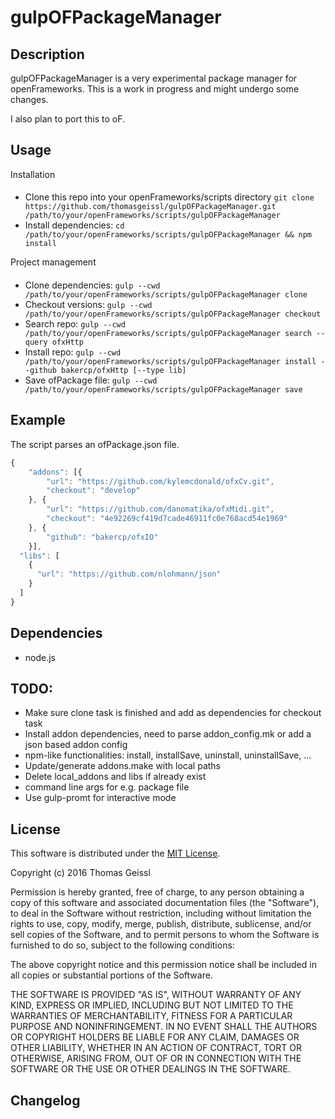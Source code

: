 gulpOFPackageManager
===

Description
---
gulpOFPackageManager is a very experimental package manager for openFrameworks.
This is a work in progress and might undergo some changes.

I also plan to port this to oF.

Usage
---
Installation
####
* Clone this repo into your openFrameworks/scripts directory ```git clone https://github.com/thomasgeissl/gulpOFPackageManager.git /path/to/your/openFrameworks/scripts/gulpOFPackageManager```
* Install dependencies: ```cd /path/to/your/openFrameworks/scripts/gulpOFPackageManager && npm install```

Project management
####
* Clone dependencies: ```gulp --cwd /path/to/your/openFrameworks/scripts/gulpOFPackageManager clone```
* Checkout versions: ```gulp --cwd /path/to/your/openFrameworks/scripts/gulpOFPackageManager checkout```
* Search repo: ```gulp --cwd /path/to/your/openFrameworks/scripts/gulpOFPackageManager search --query ofxHttp```
* Install repo: ```gulp --cwd /path/to/your/openFrameworks/scripts/gulpOFPackageManager install --github bakercp/ofxHttp [--type lib]```
* Save ofPackage file: ```gulp --cwd /path/to/your/openFrameworks/scripts/gulpOFPackageManager save```

Example
---
The script parses an ofPackage.json file.
```js
{
	"addons": [{
		"url": "https://github.com/kylemcdonald/ofxCv.git",
		"checkout": "develop"
	}, {
		"url": "https://github.com/danomatika/ofxMidi.git",
		"checkout": "4e92269cf419d7cade46911fc0e768acd54e1969"
	}, {
		"github": "bakercp/ofxIO"
	}],
  "libs": [
    {
      "url": "https://github.com/nlohmann/json"
    }
  ]
}
```

Dependencies
---
* node.js

TODO:
---
* Make sure clone task is finished and add as dependencies for checkout task
* Install addon dependencies, need to parse addon_config.mk or add a json based addon config
* npm-like functionalities: install, installSave, uninstall, uninstallSave, ...
* Update/generate addons.make with local paths
* Delete local_addons and libs if already exist
* command line args for e.g. package file
* Use gulp-promt for interactive mode

License
---
This software is distributed under the [MIT License](https://en.wikipedia.org/wiki/MIT_License).

Copyright (c) 2016 Thomas Geissl

Permission is hereby granted, free of charge, to any person obtaining a copy of this software and associated documentation files (the "Software"), to deal in the Software without restriction, including without limitation the rights to use, copy, modify, merge, publish, distribute, sublicense, and/or sell copies of the Software, and to permit persons to whom the Software is furnished to do so, subject to the following conditions:

The above copyright notice and this permission notice shall be included in all copies or substantial portions of the Software.

THE SOFTWARE IS PROVIDED "AS IS", WITHOUT WARRANTY OF ANY KIND, EXPRESS OR IMPLIED, INCLUDING BUT NOT LIMITED TO THE WARRANTIES OF MERCHANTABILITY, FITNESS FOR A PARTICULAR PURPOSE AND NONINFRINGEMENT. IN NO EVENT SHALL THE AUTHORS OR COPYRIGHT HOLDERS BE LIABLE FOR ANY CLAIM, DAMAGES OR OTHER LIABILITY, WHETHER IN AN ACTION OF CONTRACT, TORT OR OTHERWISE, ARISING FROM, OUT OF OR IN CONNECTION WITH THE SOFTWARE OR THE USE OR OTHER DEALINGS IN THE SOFTWARE.

Changelog
---
